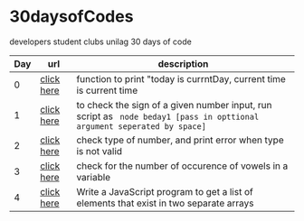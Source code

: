 # 30daysofCodes
developers student clubs unilag 30 days of code


| Day   | url  | description|
| ------|-----| -----------|
|  0    |[click here](https://github.com/ogheneovo12/30daysofCodes/blob/master/beday0.js/ "Day 0")|function to print "today is currntDay, current time is current time|
| 1     |[click here](https://github.com/ogheneovo12/30daysofCodes/blob/master/beday1.js/ "Day 1")| to check the sign of a given number input, run script as ``` node beday1 [pass in opttional argument seperated by space]```|
| 2  | [click here](https://github.com/ogheneovo12/30daysofCodes/blob/master/beday2.js/ "Day 1")| check type of number, and print error when type is not valid|
| 3  | [click here](https://github.com/ogheneovo12/30daysofCodes/blob/master/beday3.js/ "Day 1") | check for the number of occurence of  vowels in a variable |
| 4  | [click here](https://github.com/ogheneovo12/30daysofCodes/blob/master/beday4.js/ "Day 1") | Write a JavaScript program to get a list of elements that exist in two separate arrays |

